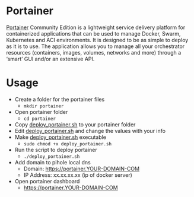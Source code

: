 # Portainer
[Portainer](https://github.com/portainer/portainer) Community Edition is a lightweight service delivery platform for containerized applications that can be used to manage Docker, Swarm, Kubernetes and ACI environments. It is designed to be as simple to deploy as it is to use. The application allows you to manage all your orchestrator resources (containers, images, volumes, networks and more) through a ‘smart’ GUI and/or an extensive API.

# Usage
+ Create a folder for the portainer files 
  + ```mkdir portainer```
+ Open portainer folder
  + ```cd portainer```
+ Copy [deploy_portainer.sh](deploy_portainer.sh) to your portainer folder
+ Edit [deploy_portainer.sh](deploy_portainer.sh) and change the values with your info
+ Make [deploy_portainer.sh](deploy_portainer.sh) executable
  + ```sudo chmod +x deploy_portainer.sh```
+ Run the script to deploy portainer
  + ```./deploy_portainer.sh```
+ Add domain to pihole local dns
  + Domain: https://portainer.YOUR-DOMAIN-COM
  + IP Address: xx.xx.xx.xx (ip of docker server)
+ Open portainer dashboard
  + https://portainer.YOUR-DOMAIN-COM